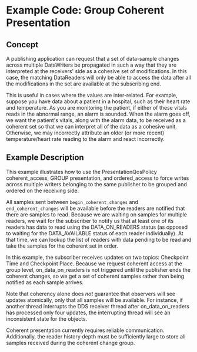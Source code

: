 # Example Code: Group Coherent Presentation

## Concept

A publishing application can request that a set of data-sample changes across
multiple DataWriters be propagated in such a way that they are interpreted at
the receivers' side as a cohesive set of modifications. In this case, the
matching DataReaders will only be able to access the data after all the
modifications in the set are available at the subscribing end.

This is useful in cases where the values are inter-related. For example, suppose
you have data about a patient in a hospital, such as their heart rate and
temperature. As you are monitoring the patient, if either of these vitals reads
in the abnormal range, an alarm is sounded. When the alarm goes off, we want the
patient's vitals, along with the alarm data, to be received as a coherent set
so that we can interpret all of the data as a cohesive unit. Otherwise, we may
incorrectly attribute an older (or more recent) temperature/heart rate reading
to the alarm and react incorrectly.

## Example Description

This example illustrates how to use the PresentationQosPolicy coherent_access,
GROUP presentation, and ordered_access to force writes across multiple writers
belonging to the same publisher to be grouped and ordered on the receiving side.

All samples sent between `begin_coherent_changes` and `end_coherent_changes`
will be available before the readers are notified that there are samples to
read. Because we are waiting on samples for multiple readers, we wait for the
subscriber to notify us that at least one of its readers has data to read using
the DATA_ON_READERS status (as opposed to waiting for the DATA_AVAILABLE status
of each reader individually). At that time, we can lookup the list of readers
with data pending to be read and take the samples for the coherent set in order.

In this example, the subscriber receives updates on two topics: Checkpoint Time
and Checkpoint Place. Because we request coherent access at the group level,
on_data_on_readers is not triggered until the publisher ends the coherent
changes, so we get a set of coherent samples rather than being notified
as each sample arrives.

Note that coherency alone does *not* guarantee that observers will see updates
atomically, only that all samples will be available. For instance, if another
thread interrupts the DDS receiver thread after on_data_on_readers has processed
only four updates, the interrupting thread will see an inconsistent state for
the objects.

Coherent presentation currently requires reliable communication. Additionally,
the reader history depth must be sufficiently large to store all samples
received during the coherent change group.
